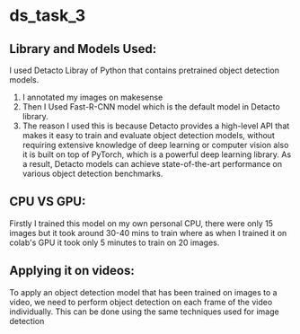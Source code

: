 # ds_task_3

## Library and Models Used:

I used Detacto Libray of Python that contains pretrained object detection models.
1. I annotated my images on makesense
2. Then I Used Fast-R-CNN model which is the default model in Detacto library.
3. The reason I used this is because  Detacto provides a high-level API that makes it easy to train and evaluate object detection models, without requiring extensive knowledge of deep learning or computer vision also it is built on top of PyTorch, which is a powerful deep learning library. As a result, Detacto models can achieve state-of-the-art performance on various object detection benchmarks.

## CPU VS GPU:

Firstly I trained this model on my own personal CPU, there were only 15 images but it took around 30-40 mins to train where as when I trained it on colab's GPU it took only 5 minutes to train on 20 images.

## Applying it on videos:
To apply an object detection model that has been trained on images to a video, we need to perform object detection on each frame of the video individually. This can be done using the same techniques used for image detection
